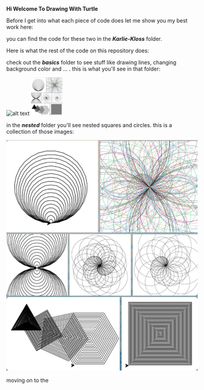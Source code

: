 <b>Hi Welcome To Drawing With Turtle</b>

Before I get into what each piece of code does let me show you my best work here:


you can find the code for these two in the <b>_Karlie-Kloss_</b> folder.

Here is what the rest of the code on this repository does:

check out the <b>_basics_</b> folder to see stuff like drawing lines, changing background color and ... .
this is what you'll see in that folder:

![alt text](./basics.png?raw=true=100x20)
<img src="./nested.png?raw=true" height="100">

in the <b>_nested_</b> folder you'll see nested squares and circles.
this is a collection of those images:

![alt text](./nested.png?raw=true)

moving on to the
